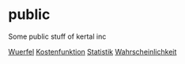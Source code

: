 # public
Some public stuff of kertal inc

[Wuerfel](./wuerfel_1_144.html)
[Kostenfunktion](./kostenfunktion.html)
[Statistik](./statistik.html)
[Wahrscheinlichkeit](./wahrscheinlichkeit.html)



